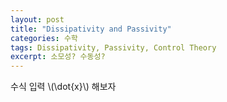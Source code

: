 ```yaml
---
layout: post
title: "Dissipativity and Passivity"
categories: 수학
tags: Dissipativity, Passivity, Control Theory
excerpt: 소모성? 수동성?
---
```

<script type="text/javascript"  src="http://cdn.mathjax.org/mathjax/latest/MathJax.js?config=TeX-AMS-MML_HTMLorMML"></script>

수식 입력 \\(\dot{x}\\) 해보자
